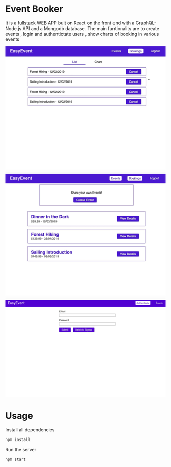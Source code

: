 # Event Booker
It is a fullstack WEB APP bult on React on the front end  with a GraphQL-Node.js API and a Mongodb database.
The main funtionality are to create events , login and authentictate users , show charts of booking in various events

![Event-Booker](./EvBk1.JPG)
![Event-Booker](./EvBk2.JPG)
![Event-Booker](./EvBK3.JPG)


# Usage
Install all dependencies
```sh
npm install
```

Run the server
```sh
npm start
```
